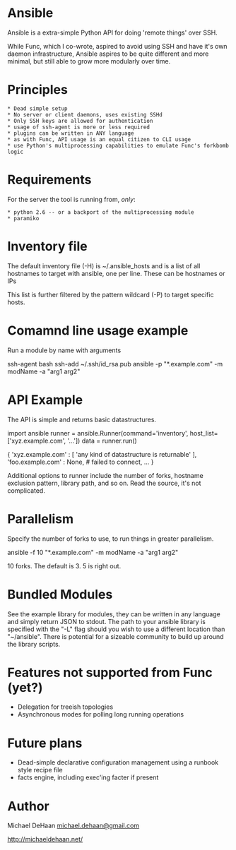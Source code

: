Ansible
=======

Ansible is a extra-simple Python API for doing 'remote things' over SSH.  

While Func, which I co-wrote, aspired to avoid using SSH and have it's own daemon infrastructure, Ansible aspires to be quite different and more minimal, but still able to grow more modularly over time. 

Principles
==========

    * Dead simple setup
    * No server or client daemons, uses existing SSHd
    * Only SSH keys are allowed for authentication
    * usage of ssh-agent is more or less required
    * plugins can be written in ANY language
    * as with Func, API usage is an equal citizen to CLI usage
    * use Python's multiprocessing capabilities to emulate Func's forkbomb logic

Requirements
============

For the server the tool is running from, *only*:

    * python 2.6 -- or a backport of the multiprocessing module
    * paramiko

Inventory file
==============

The default inventory file (-H) is ~/.ansible_hosts and is a list
of all hostnames to target with ansible, one per line.  These
can be hostnames or IPs

This list is further filtered by the pattern wildcard (-P) to target
specific hosts.

Comamnd line usage example
==========================

Run a module by name with arguments

ssh-agent bash
ssh-add ~/.ssh/id_rsa.pub
ansible -p "*.example.com" -m modName -a "arg1 arg2"

API Example
===========

The API is simple and returns basic datastructures.

import ansible
runner = ansible.Runner(command='inventory', host_list=['xyz.example.com', '...'])
data = runner.run()

{
    'xyz.example.com' : [ 'any kind of datastructure is returnable' ],
    'foo.example.com' : None, # failed to connect,
    ...
}

Additional options to runner include the number of forks, hostname
exclusion pattern, library path, and so on.  Read the source, it's not
complicated.

Parallelism
===========

Specify the number of forks to use, to run things in greater parallelism.

ansible -f 10 "*.example.com" -m modName -a "arg1 arg2"

10 forks.  The default is 3.  5 is right out.

Bundled Modules
===============

See the example library for modules, they can be written in any language
and simply return JSON to stdout.  The path to your ansible library is
specified with the "-L" flag should you wish to use a different location
than "~/ansible".  There is potential for a sizeable community to build
up around the library scripts.

Features not supported from Func (yet?)
============================================

   * Delegation for treeish topologies
   * Asynchronous modes for polling long running operations

Future plans
============

   * Dead-simple declarative configuration management using
     a runbook style recipe file
   * facts engine, including exec'ing facter if present

Author
======

Michael DeHaan <michael.dehaan@gmail.com> 

http://michaeldehaan.net/


